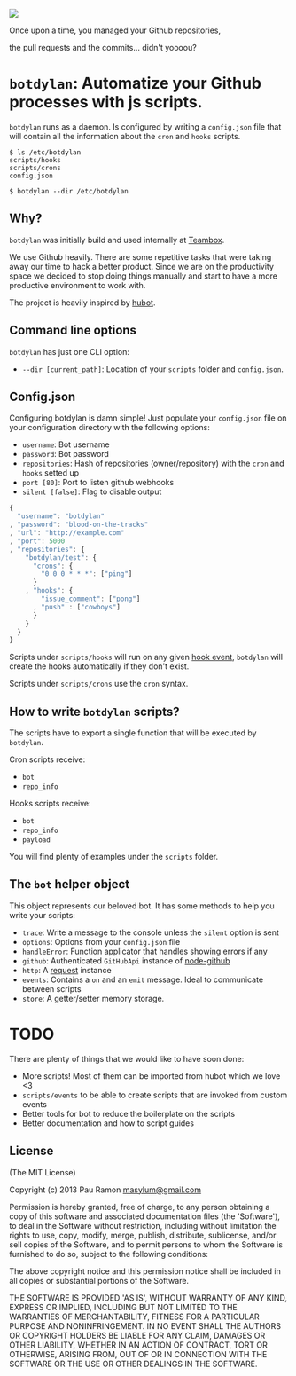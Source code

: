 ![](https://raw.github.com/botdylan/botdylan/master/img/botdylan.png)

Once upon a time, you managed your Github repositories,

the pull requests and the commits... didn't yoooou?

# `botdylan`: Automatize your Github processes with js scripts.

`botdylan` runs as a daemon. Is configured by writing a `config.json` file
that will contain all the information about the `cron` and `hooks` scripts.

```
$ ls /etc/botdylan
scripts/hooks
scripts/crons
config.json

$ botdylan --dir /etc/botdylan
```

## Why?

`botdylan` was initially build and used internally at [Teambox](http://teambox.com).

We use Github heavily. There are some repetitive tasks that were taking away our time
to hack a better product. Since we are on the productivity space we decided to
stop doing things manually and start to have a more productive environment to work with.

The project is heavily inspired by [hubot](https://github.com/github/hubot).

## Command line options

`botdylan` has just one CLI option:

  * `--dir [current_path]`: Location of your `scripts` folder and `config.json`.

## Config.json

Configuring botdylan is damn simple! Just populate your `config.json` file on your
configuration directory with the following options:

  * `username`: Bot username
  * `password`: Bot password
  * `repositories`: Hash of repositories (owner/repository) with the `cron` and `hooks` setted up
  * `port [80]`: Port to listen github webhooks
  * `silent [false]`: Flag to disable output

``` javascript
{
  "username": "botdylan"
, "password": "blood-on-the-tracks"
, "url": "http://example.com"
, "port": 5000
, "repositories": {
    "botdylan/test": {
      "crons": {
        "0 0 0 * * *": ["ping"]
      }
    , "hooks": {
        "issue_comment": ["pong"]
      , "push" : ["cowboys"]
      }
    }
  }
}
```

Scripts under `scripts/hooks` will run on any given [hook event](http://developer.github.com/v3/repos/hooks/),
`botdylan` will create the hooks automatically if they don't exist.

Scripts under `scripts/crons` use the `cron` syntax.

## How to write `botdylan` scripts?

The scripts have to export a single function that will be executed by
`botdylan`.

Cron scripts receive:
  - `bot`
  - `repo_info`

Hooks scripts receive:
  - `bot`
  - `repo_info`
  - `payload`

You will find plenty of examples under the `scripts` folder.

## The `bot` helper object

This object represents our beloved bot. It has some methods to help you write your scripts:

  - `trace`: Write a message to the console unless the `silent` option is sent
  - `options`: Options from your `config.json` file
  - `handleError`: Function applicator that handles showing errors if any
  - `github`: Authenticated `GitHubApi` instance of
              [node-github](https://github.com/ajaxorg/node-github)
  - `http`: A [request](https://github.com/mikeal/request) instance
  - `events`: Contains a `on` and an `emit` message. Ideal to communicate between scripts
  - `store`: A getter/setter memory storage.

# TODO

There are plenty of things that we would like to have soon done:

  - More scripts! Most of them can be imported from hubot which we love <3
  - `scripts/events` to be able to create scripts that are invoked from custom events
  - Better tools for bot to reduce the boilerplate on the scripts
  - Better documentation and how to script guides

## License

(The MIT License)

Copyright (c) 2013 Pau Ramon <masylum@gmail.com>

Permission is hereby granted, free of charge, to any person obtaining a copy of this software and associated documentation files (the 'Software'), to deal in the Software without restriction, including without limitation the rights to use, copy, modify, merge, publish, distribute, sublicense, and/or sell copies of the Software, and to permit persons to whom the Software is furnished to do so, subject to the following conditions:

The above copyright notice and this permission notice shall be included in all copies or substantial portions of the Software.

THE SOFTWARE IS PROVIDED 'AS IS', WITHOUT WARRANTY OF ANY KIND, EXPRESS OR IMPLIED, INCLUDING BUT NOT LIMITED TO THE WARRANTIES OF MERCHANTABILITY, FITNESS FOR A PARTICULAR PURPOSE AND NONINFRINGEMENT. IN NO EVENT SHALL THE AUTHORS OR COPYRIGHT HOLDERS BE LIABLE FOR ANY CLAIM, DAMAGES OR OTHER LIABILITY, WHETHER IN AN ACTION OF CONTRACT, TORT OR OTHERWISE, ARISING FROM, OUT OF OR IN CONNECTION WITH THE SOFTWARE OR THE USE OR OTHER DEALINGS IN THE SOFTWARE.
